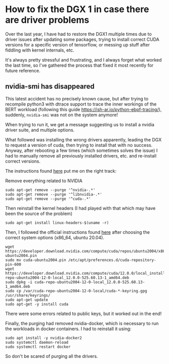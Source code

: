 # How to fix the DGX 1 in case there are driver problems

Over the last year, I have had to restore the DGX1 multiple times due to driver issues after updating some packages, trying to install correct CUDA versions for a specific version of tensorflow, or messing up stuff after fiddling with kernel internals, etc.

It's always pretty stressful and frustrating, and I always forget what worked the last time, so I've gathered the process that fixed it most recently for future reference.

## nvidia-smi has disappeared 

This latest accident has no precisely known cause, but after trying to recompile python3 with dtrace support to trace the inner workings of the BERT workload (following this guide https://ish-ar.io/python-ebpf-tracing/), suddenly, `nvidia-smi` was not on the system anymore!

When trying to run it, we get a message suggesting us to install a nvidia driver suite, and multiple options. 

What followed was installing the wrong drivers apparently, leading the DGX to request a version of cuda, then trying to install that with no success. Anyway, after rebooting a few times (which sometimes solves the issue) I had to manually remove all previously installed drivers, etc. and re-install correct versions.

The instructions found [here](https://forums.developer.nvidia.com/t/nvidia-smi-has-failed-because-it-couldnt-communicate-with-the-nvidia-driver-make-sure-that-the-latest-nvidia-driver-is-installed-and-running/197141) put me on the right track:

Remove everything related to NVIDIA 
```
sudo apt-get remove --purge '^nvidia-.*'
sudo apt-get remove --purge '^libnvidia-.*'
sudo apt-get remove --purge '^cuda-.*'
```
Then reinstall the kernel headers (I had played with that which may have been the source of the problem)
```
sudo apt-get install linux-headers-$(uname -r)
```

Then, I followed the official instructions found [here](https://developer.nvidia.com/cuda-downloads?target_os=Linux&target_arch=x86_64&Distribution=Ubuntu&target_version=20.04&target_type=deb_local) after choosing the correct system options (x86_64, ubuntu 20.04).

```
wget https://developer.download.nvidia.com/compute/cuda/repos/ubuntu2004/x86_64/cuda-ubuntu2004.pin
sudo mv cuda-ubuntu2004.pin /etc/apt/preferences.d/cuda-repository-pin-600
wget https://developer.download.nvidia.com/compute/cuda/12.0.0/local_installers/cuda-repo-ubuntu2004-12-0-local_12.0.0-525.60.13-1_amd64.deb
sudo dpkg -i cuda-repo-ubuntu2004-12-0-local_12.0.0-525.60.13-1_amd64.deb
sudo cp /var/cuda-repo-ubuntu2004-12-0-local/cuda-*-keyring.gpg /usr/share/keyrings/
sudo apt-get update
sudo apt-get -y install cuda
```
There were some errors related to public keys, but it worked out in the end!

Finally, the purging had removed nvidia-docker, which is necessary to run the workloads in docker containers. I had to reinstall it using:

```
sudo apt install -y nvidia-docker2
sudo systemctl daemon-reload
sudo systemctl restart docker
```

So don't be scared of purging all the drivers. 
